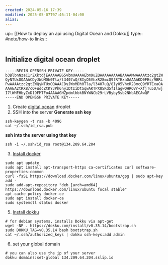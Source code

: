 ```yaml
---
created: 2024-05-16 17:39
modified: 2025-05-07T07:46:11-04:00
alias: 
---
```

up::  [[How to deploy an api using Digital Ocean and Dokku]]
type:: #note/how-to
links::

```

```
## Initialize digital ocean droplet
```
-----BEGIN OPENSSH PRIVATE KEY-----
b3BlbnNzaC1rZXktdjEAAAAABG5vbmUAAAAEbm9uZQAAAAAAAAABAAAAMwAAAAtzc2gtZW
QyNTUxOQAAACDyJWoMDh0Tla/l3407uQ/8IyO5VhxR28mcQ9fRTExaOAAAAKD0FEs/9BRL
PwAAAAtzc2gtZWQyNTUxOQAAACDyJWoMDh0Tla/l3407uQ/8IyO5VhxR28mcQ9fRTExaOA
AAAEA2tRX8/cQ+WdcZtKY3Ph6nyIDtIiDtSqwAKTPX8SKd5fIlagwOHROVr+XfjTu5D/wj
I7lWHFHbyZxD19FMTFo4AAAAGHZpdmlhbkBNYWNCb29rLVByby5sb2NhbAECAwQF
-----END OPENSSH PRIVATE KEY-----
```
1. Create [digital ocean](https://cloud.digitalocean.com/projects/30a9541f-c92b-4411-9533-7b51e0c2d737/resources?i=2a9ec8) droplet
2. SSH into the server 
**Generate ssh key**
```
ssh-keygen -t rsa -b 4096 
cat ~/.ssh/id_rsa.pub
```
**ssh into the server using that key**
```
ssh -i ~/.ssh/id_rsa root@134.209.64.204
```
3. [Install docker](https://www.digitalocean.com/community/tutorials/how-to-install-and-use-docker-on-ubuntu-20-04)
```
sudo apt update
sudo apt install apt-transport-https ca-certificates curl software-properties-common
curl -fsSL https://download.docker.com/linux/ubuntu/gpg | sudo apt-key add -
sudo add-apt-repository "deb [arch=amd64] https://download.docker.com/linux/ubuntu focal stable"
apt-cache policy docker-ce
sudo apt install docker-ce
sudo systemctl status docker
```
5. [Install dokku](https://dokku.com/docs/getting-started/installation/)
```
# for debian systems, installs Dokku via apt-get
wget -NP . https://dokku.com/install/v0.35.14/bootstrap.sh
sudo DOKKU_TAG=v0.35.14 bash bootstrap.sh
cat ~/.ssh/authorized_keys | dokku ssh-keys:add admin
```
6. set your global domain
```
# you can also use the ip of your server 
dokku domains:set-global 134.209.64.204.sslip.io
```


